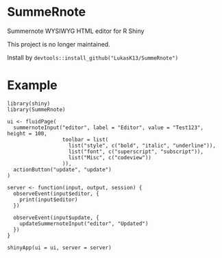 # SummeRnote
Summernote WYSIWYG HTML editor for R Shiny

This project is no longer maintained.

Install by `devtools::install_github("LukasK13/SummeRnote")`

# Example
```
library(shiny)
library(SummeRnote)

ui <- fluidPage(
  summernoteInput("editor", label = "Editor", value = "Test123", height = 100,
                  toolbar = list(
                    list("style", c("bold", "italic", "underline")),
                    list("font", c("superscript", "subscript")),
                    list("Misc", c("codeview"))
                  )),
  actionButton("update", "update")
)

server <- function(input, output, session) {
  observeEvent(input$editor, {
    print(input$editor)
  })
  
  observeEvent(input$update, {
    updateSummernoteInput("editor", "Updated")
  })
}

shinyApp(ui = ui, server = server)
